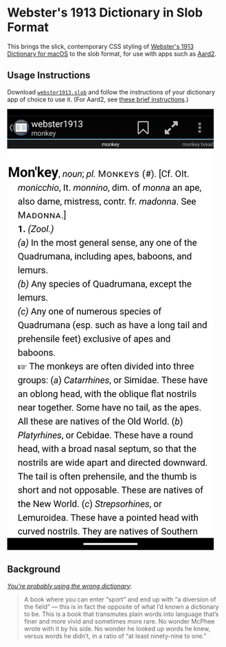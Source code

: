 # Webster's 1913 Dictionary in Slob Format

This brings the slick, contemporary CSS styling of [Webster's 1913 Dictionary for macOS](https://github.com/cmod/websters-1913) to the slob format, for use with apps such as [Aard2](https://github.com/itkach/aard2-android).

## Usage Instructions

Download [`webster1913.slob`](https://github.com/wwlorey/webster1913/raw/master/webster1913.slob) and follow the instructions of your dictionary app of choice to use it. (For Aard2, see [these brief instructions](https://github.com/itkach/aard2-android?tab=readme-ov-file#dictionary-management).)

![Aard2 screenshot of results for "Monkey"](https://github.com/wwlorey/webster1913/raw/main/screenshots/example.png)

## Background

[*You’re probably using the wrong dictionary*](https://jsomers.net/blog/dictionary):

> A book where you can enter “sport” and end up with “a diversion of the field” — this is in fact the opposite of what I’d known a dictionary to be. This is a book that transmutes plain words into language that’s finer and more vivid and sometimes more rare. No wonder McPhee wrote with it by his side. No wonder he looked up words he knew, versus words he didn’t, in a ratio of “at least ninety-nine to one.”

